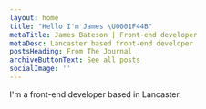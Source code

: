 ```yaml
---
layout: home
title: "Hello I'm James \U0001F44B"
metaTitle: James Bateson | Front-end developer
metaDesc: Lancaster based front-end developer
postsHeading: From The Journal
archiveButtonText: See all posts
socialImage: ''
---
```

I'm a front-end developer based in Lancaster.
